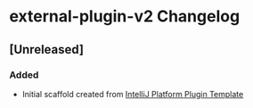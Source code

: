 <!-- Keep a Changelog guide -> https://keepachangelog.com -->

# external-plugin-v2 Changelog

## [Unreleased]
### Added
- Initial scaffold created from [IntelliJ Platform Plugin Template](https://github.com/JetBrains/intellij-platform-plugin-template)
